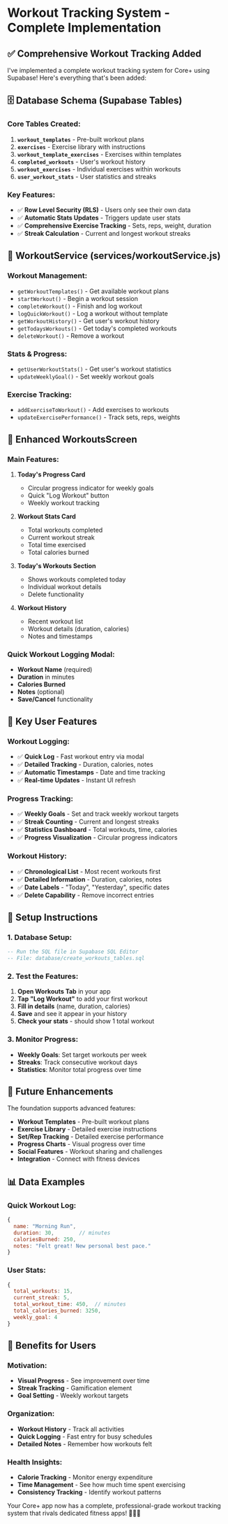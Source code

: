 # Workout Tracking System - Complete Implementation

## ✅ **Comprehensive Workout Tracking Added**

I've implemented a complete workout tracking system for Core+ using Supabase! Here's everything that's been added:

## 🗄️ **Database Schema (Supabase Tables)**

### **Core Tables Created:**
1. **`workout_templates`** - Pre-built workout plans
2. **`exercises`** - Exercise library with instructions
3. **`workout_template_exercises`** - Exercises within templates
4. **`completed_workouts`** - User's workout history
5. **`workout_exercises`** - Individual exercises within workouts
6. **`user_workout_stats`** - User statistics and streaks

### **Key Features:**
- ✅ **Row Level Security (RLS)** - Users only see their own data
- ✅ **Automatic Stats Updates** - Triggers update user stats
- ✅ **Comprehensive Exercise Tracking** - Sets, reps, weight, duration
- ✅ **Streak Calculation** - Current and longest workout streaks

## 🔧 **WorkoutService (services/workoutService.js)**

### **Workout Management:**
- `getWorkoutTemplates()` - Get available workout plans
- `startWorkout()` - Begin a workout session
- `completeWorkout()` - Finish and log workout
- `logQuickWorkout()` - Log a workout without template
- `getWorkoutHistory()` - Get user's workout history
- `getTodaysWorkouts()` - Get today's completed workouts
- `deleteWorkout()` - Remove a workout

### **Stats & Progress:**
- `getUserWorkoutStats()` - Get user's workout statistics
- `updateWeeklyGoal()` - Set weekly workout goals

### **Exercise Tracking:**
- `addExerciseToWorkout()` - Add exercises to workouts
- `updateExercisePerformance()` - Track sets, reps, weights

## 📱 **Enhanced WorkoutsScreen**

### **Main Features:**
1. **Today's Progress Card**
   - Circular progress indicator for weekly goals
   - Quick "Log Workout" button
   - Weekly workout tracking

2. **Workout Stats Card**
   - Total workouts completed
   - Current workout streak
   - Total time exercised
   - Total calories burned

3. **Today's Workouts Section**
   - Shows workouts completed today
   - Individual workout details
   - Delete functionality

4. **Workout History**
   - Recent workout list
   - Workout details (duration, calories)
   - Notes and timestamps

### **Quick Workout Logging Modal:**
- **Workout Name** (required)
- **Duration** in minutes
- **Calories Burned**
- **Notes** (optional)
- **Save/Cancel** functionality

## 🎯 **Key User Features**

### **Workout Logging:**
- ✅ **Quick Log** - Fast workout entry via modal
- ✅ **Detailed Tracking** - Duration, calories, notes
- ✅ **Automatic Timestamps** - Date and time tracking
- ✅ **Real-time Updates** - Instant UI refresh

### **Progress Tracking:**
- ✅ **Weekly Goals** - Set and track weekly workout targets
- ✅ **Streak Counting** - Current and longest streaks
- ✅ **Statistics Dashboard** - Total workouts, time, calories
- ✅ **Progress Visualization** - Circular progress indicators

### **Workout History:**
- ✅ **Chronological List** - Most recent workouts first
- ✅ **Detailed Information** - Duration, calories, notes
- ✅ **Date Labels** - "Today", "Yesterday", specific dates
- ✅ **Delete Capability** - Remove incorrect entries

## 🚀 **Setup Instructions**

### **1. Database Setup:**
```sql
-- Run the SQL file in Supabase SQL Editor
-- File: database/create_workouts_tables.sql
```

### **2. Test the Features:**
1. **Open Workouts Tab** in your app
2. **Tap "Log Workout"** to add your first workout
3. **Fill in details** (name, duration, calories)
4. **Save** and see it appear in your history
5. **Check your stats** - should show 1 total workout

### **3. Monitor Progress:**
- **Weekly Goals**: Set target workouts per week
- **Streaks**: Track consecutive workout days
- **Statistics**: Monitor total progress over time

## 🔮 **Future Enhancements**

The foundation supports advanced features:
- **Workout Templates** - Pre-built workout plans
- **Exercise Library** - Detailed exercise instructions
- **Set/Rep Tracking** - Detailed exercise performance
- **Progress Charts** - Visual progress over time
- **Social Features** - Workout sharing and challenges
- **Integration** - Connect with fitness devices

## 📊 **Data Examples**

### **Quick Workout Log:**
```javascript
{
  name: "Morning Run",
  duration: 30,        // minutes
  caloriesBurned: 250,
  notes: "Felt great! New personal best pace."
}
```

### **User Stats:**
```javascript
{
  total_workouts: 15,
  current_streak: 5,
  total_workout_time: 450,  // minutes
  total_calories_burned: 3250,
  weekly_goal: 4
}
```

## 🎯 **Benefits for Users**

### **Motivation:**
- **Visual Progress** - See improvement over time
- **Streak Tracking** - Gamification element
- **Goal Setting** - Weekly workout targets

### **Organization:**
- **Workout History** - Track all activities
- **Quick Logging** - Fast entry for busy schedules
- **Detailed Notes** - Remember how workouts felt

### **Health Insights:**
- **Calorie Tracking** - Monitor energy expenditure
- **Time Management** - See how much time spent exercising
- **Consistency Tracking** - Identify workout patterns

Your Core+ app now has a complete, professional-grade workout tracking system that rivals dedicated fitness apps! 💪🏃‍♀️
